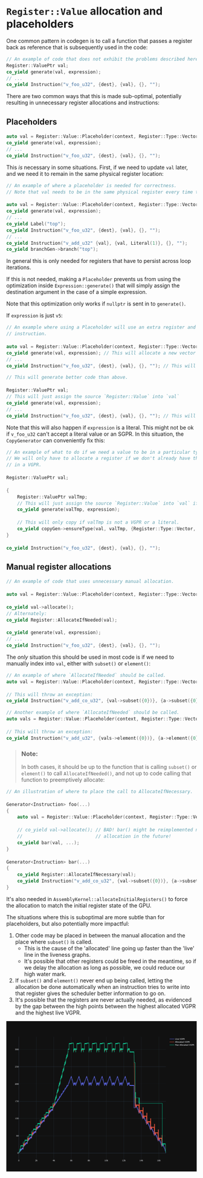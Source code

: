 # `Register::Value` allocation and placeholders

One common pattern in codegen is to call a function that passes a register back as reference that is subsequently used in the code:

```C++
// An example of code that does not exhibit the problems described here.
Register::ValuePtr val;
co_yield generate(val, expression);
// ...
co_yield Instruction("v_foo_u32", {dest}, {val}, {}, "");
```


There are two common ways that this is made sub-optimal, potentially resulting in unnecessary register allocations and instructions:

## Placeholders


```C++
auto val = Register::Value::Placeholder(context, Register::Type::Vector, DataType::Int32, 1);
co_yield generate(val, expression);
// ...
co_yield Instruction("v_foo_u32", {dest}, {val}, {}, "");
```

This *is* necessary in some situations.  First, if we need to update `val` later, and we need it to remain in the same physical register location:

```C++
// An example of where a placeholder is needed for correctness.
// Note that val needs to be in the same physical register every time through the loop.

auto val = Register::Value::Placeholder(context, Register::Type::Vector, DataType::Int32, 1);
co_yield generate(val, expression);
// ...
co_yield Label("top");
co_yield Instruction("v_foo_u32", {dest}, {val}, {}, "");
// ...
co_yield Instruction("v_add_u32" {val}, {val, Literal(1)}, {}, "");
co_yield branchGen->branch("top");
```

In general this is only needed for registers that have to persist across loop iterations.

If this is not needed, making a `Placeholder` prevents us from using the optimization inside `Expression::generate()` that will simply assign the destination argument in the case of a simple expression.

Note that this optimization only works if `nullptr` is sent in to `generate()`.

If `expression` is just `v5`:

```C++
// An example where using a Placeholder will use an extra register and generate an additional
// instruction.

auto val = Register::Value::Placeholder(context, Register::Type::Vector, DataType::Int32, 1);
co_yield generate(val, expression); // This will allocate a new vector register and copy v5 into it.
// ...
co_yield Instruction("v_foo_u32", {dest}, {val}, {}, ""); // This will use the newly allocated register.
```

```C++
// This will generate better code than above.

Register::ValuePtr val;
// This will just assign the source `Register::Value` into `val`
co_yield generate(val, expression);
// ...
co_yield Instruction("v_foo_u32", {dest}, {val}, {}, ""); // This will use `v5`.
```

Note that this will also happen if `expression` is a literal.  This might not be ok if `v_foo_u32` can't accept a literal value or an SGPR.  In this situation, the `CopyGenerator` can conveniently fix this:

```C++
// An example of what to do if we need a value to be in a particular type of register.
// We will only have to allocate a register if we don't already have the correct value
// in a VGPR.

Register::ValuePtr val;

{
    Register::ValuePtr valTmp;
    // This will just assign the source `Register::Value` into `val` if possible.
    co_yield generate(valTmp, expression);

    // This will only copy if valTmp is not a VGPR or a literal.
    co_yield copyGen->ensureType(val, valTmp, {Register::Type::Vector, Register::Type::Literal});
}

co_yield Instruction("v_foo_u32", {dest}, {val}, {}, "");
```

## Manual register allocations

```C++
// An example of code that uses unnecessary manual allocation.

auto val = Register::Value::Placeholder(context, Register::Type::Vector, DataType::Int32, 4);

co_yield val->allocate();
// Alternately:
co_yield Register::AllocateIfNeeded(val);

co_yield generate(val, expression);
// ...
co_yield Instruction("v_foo_u32", {dest}, {val}, {}, "");
```

The *only* situation this should be used in most code is if we need to manually index into `val`, either with `subset()` or `element()`:

```C++
// An example of where `AllocateIfNeeded` should be called.
auto val = Register::Value::Placeholder(context, Register::Type::Vector, DataType::Int64, 1);

// This will throw an exception:
co_yield Instruction("v_add_co_u32", {val->subset({0})}, {a->subset({0}), b->subset({0})}, {}, "");
```

```C++
// Another example of where `AllocateIfNeeded` should be called.
auto vals = Register::Value::Placeholder(context, Register::Type::Vector, DataType::Int32, 2);

// This will throw an exception:
co_yield Instruction("v_add_u32", {vals->element({0})}, {a->element({0}), b->element({0})}, {}, "");
```

> ### Note:
> In both cases, it should be up to the function that is calling `subset()` or `element()` to call `AllocateIfNeeded()`, and not up to code calling that function to preemptively allocate:

```C++
// An illustration of where to place the call to AllocateIfNecessary.

Generator<Instruction> foo(...)
{
    auto val = Register::Value::Placeholder(context, Register::Type::Vector, DataType::Int64, 1);

    // co_yield val->allocate(); // BAD! bar() might be reimplemented not to need this manual
    //                           // allocation in the future!
    co_yield bar(val, ...);
}

Generator<Instruction> bar(...)
{
    co_yield Register::AllocateIfNecessary(val);
    co_yield Instruction("v_add_co_u32", {val->subset({0})}, {a->subset({0}), b->subset({0})}, {}, "");
}
```

It's also needed in `AssemblyKernel::allocateInitialRegisters()` to force the allocation to match the initial register state of the GPU.

The situations where this is suboptimal are more subtle than for placeholders, but also potentially more impactful:

1. Other code may be placed in between the manual allocation and the place where `subset()` is called.
    - This is the cause of the 'allocated' line going up faster than the 'live' line in the liveness graphs.
    - It's possible that other registers could be freed in the meantime, so if we delay the allocation as long as possible, we could reduce our high water mark.
2. If `subset()` and `element()` never end up being called, letting the allocation be done automatically when an instruction tries to write into that register gives the scheduler better information to go on.
3. It's possible that the registers are never actually needed, as evidenced by the gap between the high points between the highest allocated VGPR and the highest live VGPR.

![Register Liveness Chart](images/RegisterLiveness.png)
